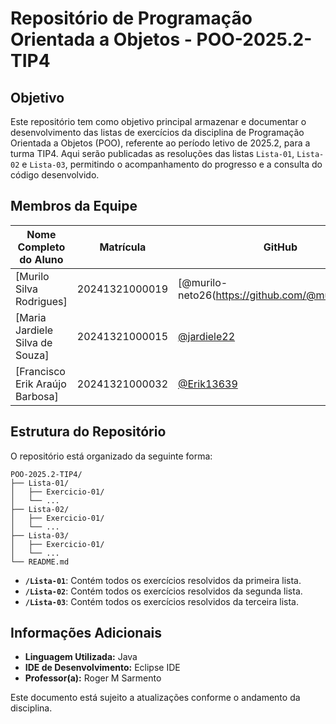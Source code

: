 # Repositório de Programação Orientada a Objetos - POO-2025.2-TIP4

## Objetivo

Este repositório tem como objetivo principal armazenar e documentar o desenvolvimento das listas de exercícios da disciplina de Programação Orientada a Objetos (POO), referente ao período letivo de 2025.2, para a turma TIP4. Aqui serão publicadas as resoluções das listas `Lista-01`, `Lista-02` e `Lista-03`, permitindo o acompanhamento do progresso e a consulta do código desenvolvido.

## Membros da Equipe

| Nome Completo do Aluno          | Matrícula      | GitHub                                            |
| ------------------------------- | -------------- | ------------------------------------------------- |
| [Murilo Silva Rodrigues]        | 20241321000019 | [@murilo-neto26(https://github.com/@muriloneto26) |
| [Maria Jardiele Silva de Souza] | 20241321000015 | [@jardiele22](https://github.com/@jardiele22)     |
| [Francisco Erik Araújo Barbosa] | 20241321000032 | [@Erik13639](https://github.com/@erik13639)       |


## Estrutura do Repositório

O repositório está organizado da seguinte forma:

```
POO-2025.2-TIP4/
├── Lista-01/
│   ├── Exercicio-01/
│   └── ...
├── Lista-02/
│   ├── Exercicio-01/
│   └── ...
├── Lista-03/
│   ├── Exercicio-01/
│   └── ...
└── README.md
```

-   **`/Lista-01`**: Contém todos os exercícios resolvidos da primeira lista.
-   **`/Lista-02`**: Contém todos os exercícios resolvidos da segunda lista.
-   **`/Lista-03`**: Contém todos os exercícios resolvidos da terceira lista.

## Informações Adicionais

-   **Linguagem Utilizada:** Java
-   **IDE de Desenvolvimento:** Eclipse IDE
-   **Professor(a):** Roger M Sarmento

Este documento está sujeito a atualizações conforme o andamento da disciplina.
